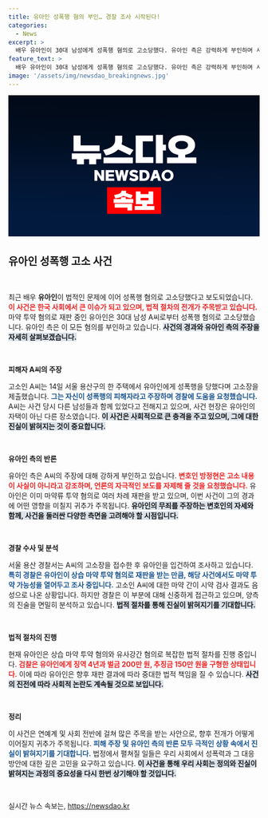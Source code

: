 ```yaml
---
title: 유아인 성폭행 혐의 부인… 경찰 조사 시작된다!
categories:
  - News
excerpt: >
  배우 유아인이 30대 남성에게 성폭행 혐의로 고소당했다. 유아인 측은 강력하게 부인하며 사실이 아니라고 주장. 마약 투약 혐의로도 재판을 받고 있는 상황에서 이번 사건이 전개되며 논란이 더해지고 있다. 사건의 진실은 무엇일까?
feature_text: >
  배우 유아인이 30대 남성에게 성폭행 혐의로 고소당했다. 유아인 측은 강력하게 부인하며 사실이 아니라고 주장. 마약 투약 혐의로도 재판을 받고 있는 상황에서 이번 사건이 전개되며 논란이 더해지고 있다. 사건의 진실은 무엇일까?
image: '/assets/img/newsdao_breakingnews.jpg'
---
```


<p><img src="/assets/img/newsdao_breakingnews.jpg" alt="koreaapp 속보" /></p>

<h2 data-ke-size="size26">유아인 성폭행 고소 사건</h2>

<p data-ke-size="size16">&nbsp;</p>

<p>최근 배우 <b>유아인</b>이 법적인 문제에 이어 성폭행 혐의로 고소당했다고 보도되었습니다. <b><span style="color: #ee2323;">이 사건은 한국 사회에서 큰 이슈가 되고 있으며, 법적 절차의 전개가 주목받고 있습니다.</span></b> 마약 투약 혐의로 재판 중인 유아인은 30대 남성 A씨로부터 성폭행 혐의로 고소당했습니다. 유아인 측은 이 모든 혐의를 부인하고 있습니다. <b><span style="background-color: #21538527;">사건의 경과와 유아인 측의 주장을 자세히 살펴보겠습니다.</span></b></p>

<p data-ke-size="size16">&nbsp;</p>

<p><b>피해자 A씨의 주장</b></p>

<p>고소인 A씨는 14일 서울 용산구의 한 주택에서 유아인에게 성폭행을 당했다며 고소장을 제출했습니다. <b><span style="color: #1a5490;">그는 자신이 성폭행의 피해자라고 주장하며 경찰에 도움을 요청했습니다.</span></b> A씨는 사건 당시 다른 남성들과 함께 있었다고 전해지고 있으며, 사건 현장은 유아인의 자택이 아닌 다른 장소였습니다. <b><span style="background-color: #21538527;">이 사건은 사회적으로 큰 충격을 주고 있으며, 그에 대한 진실이 밝혀지는 것이 중요합니다.</span></b></p>

<p data-ke-size="size16">&nbsp;</p>

<p><b>유아인 측의 반론</b></p>

<p>유아인 측은 A씨의 주장에 대해 강하게 부인하고 있습니다. <b><span style="color: #ee2323;">변호인 방정현은 고소 내용이 사실이 아니라고 강조하며, 언론의 자극적인 보도를 자제해 줄 것을 요청했습니다.</span></b> 유아인은 이미 마약류 투약 혐의로 여러 차례 재판을 받고 있으며, 이번 사건이 그의 경과에 어떤 영향을 미칠지 귀추가 주목됩니다. <b><span style="background-color: #21538527;">유아인의 무죄를 주장하는 변호인의 자세와 함께, 사건을 둘러싼 다양한 측면을 고려해야 할 시점입니다.</span></b></p>

<p data-ke-size="size16">&nbsp;</p>

<p><b>경찰 수사 및 분석</b></p>

<p>서울 용산 경찰서는 A씨의 고소장을 접수한 후 유아인을 입건하여 조사하고 있습니다. <b><span style="color: #1a5490;">특히 경찰은 유아인이 상습 마약 투약 혐의로 재판을 받는 만큼, 해당 사건에서도 마약 투약 가능성을 열어두고 조사 중입니다.</span></b> 고소인 A씨에 대한 마약 간이 시약 검사 결과도 음성으로 나온 상황입니다. 하지만 경찰은 이 부분에 대해 신중하게 접근하고 있으며, 양측의 진술을 면밀히 분석하고 있습니다. <b><span style="background-color: #21538527;">법적 절차를 통해 진실이 밝혀지기를 기대합니다.</span></b></p>

<p data-ke-size="size16">&nbsp;</p>

<p><b>법적 절차의 진행</b></p>

<p>현재 유아인은 상습 마약 투약 혐의와 유사강간 혐의로 복잡한 법적 절차를 진행 중입니다. <b><span style="color: #ee2323;">검찰은 유아인에게 징역 4년과 벌금 200만 원, 추징금 150만 원을 구형한 상태입니다.</span></b> 이에 따라 유아인은 향후 재판 결과에 따라 중대한 법적 책임을 질 수 있습니다. <b><span style="background-color: #21538527;">사건의 진전에 따라 사회적 논란도 계속될 것으로 보입니다.</span></b></p>

<p data-ke-size="size16">&nbsp;</p>

<p><b>정리</b></p>

<p>이 사건은 연예계 및 사회 전반에 걸쳐 많은 주목을 받는 사안으로, 향후 전개가 어떻게 이어질지 귀추가 주목됩니다. <b><span style="color: #1a5490;">피해 주장 및 유아인 측의 반론 모두 극적인 상황 속에서 진실이 밝혀지기를 기대합니다.</span></b> 법정에서 펼쳐질 일들은 우리 사회에서 성폭력과 그 대응 방안에 대한 깊은 고민을 요구하고 있습니다. <b><span style="background-color: #21538527;">이 사건을 통해 우리 사회는 정의와 진실이 밝혀지는 과정의 중요성을 다시 한번 상기해야 할 것입니다.</span></b></p>

<p data-ke-size="size16">&nbsp;</p>
실시간 뉴스 속보는, <a href="https://newsdao.kr" rel="dofollow">https://newsdao.kr</a>



